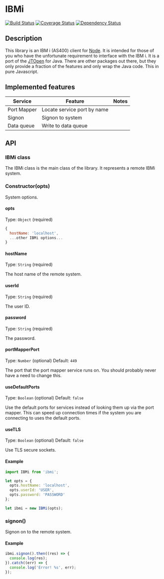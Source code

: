 # IBMi

[![Build Status](https://travis-ci.org/smokerbag/ibmi.svg?branch=master)](https://travis-ci.org/smokerbag/ibmi)
[![Coverage Status](https://coveralls.io/repos/github/smokerbag/ibmi/badge.svg?branch=master)](https://coveralls.io/github/smokerbag/ibmi?branch=master)
[![Dependency Status](https://david-dm.org/smokerbag/ibmi.svg)](https://david-dm.org/smokerbag/ibmi)

## Description

This library is an IBM i (AS400) client for [Node](https://nodejs.org). It is intended for those of you who have the unfortunate requirement to interface with the IBM i. 
It is a port of the [JTOpen](http://jt400.sourceforge.net/) for Java. There are other packages out there, but they only provide a fraction of the features and only wrap 
the Java code. This in pure Javascript.

## Implemented features

| Service     | Feature                     | Notes |
| ----------- | ----------------------------| ----- |
| Port Mapper | Locate service port by name |       |
| Signon      | Signon to system            |       |
| Data queue  | Write to data queue         |       |

API
--------------

### IBMi class

The IBMi class is the main class of the library. It represents a remote IBMi system.

### Constructor(opts)

System options.

#### opts
Type: `Object` (required)
```js
{
  hostName: 'localhost',
  ...other IBMi options...
}
```

#### hostName
Type: `String` (required)

The host name of the remote system.

#### userId
Type: `String` (required)

The user ID.

#### password
Type: `String` (required)

The password.

#### portMapperPort
Type: `Number` (optional)
Default: `449`

The port that the port mapper service runs on. You should probably never have a need to change this.

#### useDefaultPorts
Type: `Boolean` (optional)
Default: `false`

Use the default ports for services instead of looking them up via the port mapper. This can speed up connection times if the system you 
are connecting to uses the default ports.

#### useTLS
Type: `Boolean` (optional)
Default: `false`

Use TLS secure sockets.

#### Example
```js
import IBMi from 'ibmi';

let opts = {
  opts.hostName: 'localhost',
  opts.userId: 'USER',
  opts.password: 'PASSWORD'
};

let ibmi = new IBMi(opts);
```

### signon()

Signon on to the remote system.

#### Example
```js
ibmi.signon().then((res) => {
  console.log(res);
}).catch((err) => {
  console.log('Error! %s', err);
});
```